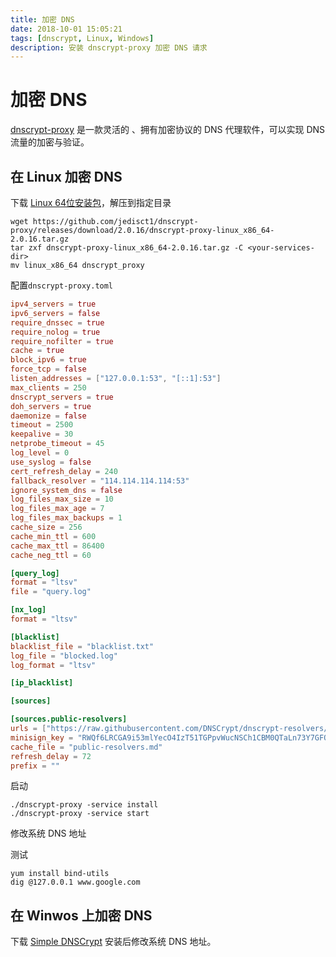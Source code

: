```yaml
---
title: 加密 DNS
date: 2018-10-01 15:05:21
tags: [dnscrypt, Linux, Windows]
description: 安装 dnscrypt-proxy 加密 DNS 请求
---
```


# 加密 DNS

[dnscrypt-proxy][1] 是一款灵活的 、拥有加密协议的 DNS 代理软件，可以实现 DNS 流量的加密与验证。

## 在 Linux 加密 DNS

下载 [Linux 64位安装包][2]，解压到指定目录

```shell
wget https://github.com/jedisct1/dnscrypt-proxy/releases/download/2.0.16/dnscrypt-proxy-linux_x86_64-2.0.16.tar.gz
tar zxf dnscrypt-proxy-linux_x86_64-2.0.16.tar.gz -C <your-services-dir>
mv linux_x86_64 dnscrypt_proxy
```

配置`dnscrypt-proxy.toml`

```toml
ipv4_servers = true
ipv6_servers = false
require_dnssec = true
require_nolog = true
require_nofilter = true
cache = true
block_ipv6 = true
force_tcp = false
listen_addresses = ["127.0.0.1:53", "[::1]:53"]
max_clients = 250
dnscrypt_servers = true
doh_servers = true
daemonize = false
timeout = 2500
keepalive = 30
netprobe_timeout = 45
log_level = 0
use_syslog = false
cert_refresh_delay = 240
fallback_resolver = "114.114.114.114:53"
ignore_system_dns = false
log_files_max_size = 10
log_files_max_age = 7
log_files_max_backups = 1
cache_size = 256
cache_min_ttl = 600
cache_max_ttl = 86400
cache_neg_ttl = 60

[query_log]
format = "ltsv"
file = "query.log"

[nx_log]
format = "ltsv"

[blacklist]
blacklist_file = "blacklist.txt"
log_file = "blocked.log"
log_format = "ltsv"

[ip_blacklist]

[sources]

[sources.public-resolvers]
urls = ["https://raw.githubusercontent.com/DNSCrypt/dnscrypt-resolvers/master/v2/public-resolvers.md", "https://download.dnscrypt.info/resolvers-list/v2/public-resolvers.md"]
minisign_key = "RWQf6LRCGA9i53mlYecO4IzT51TGPpvWucNSCh1CBM0QTaLn73Y7GFO3"
cache_file = "public-resolvers.md"
refresh_delay = 72
prefix = ""
```

启动

```shell
./dnscrypt-proxy -service install
./dnscrypt-proxy -service start
```

修改系统 DNS 地址

测试

```shell
yum install bind-utils
dig @127.0.0.1 www.google.com
```

## 在 Winwos 上加密 DNS

下载 [Simple DNSCrypt][3] 安装后修改系统 DNS 地址。

[1]: https://github.com/jedisct1/dnscrypt-proxy
[2]: https://github.com/jedisct1/dnscrypt-proxy/releases/download/2.0.16/dnscrypt-proxy-linux_x86_64-2.0.16.tar.gz "2.0.16 版本包"
[3]: https://simplednscrypt.org/ "Simple DNSCrypt 官网"